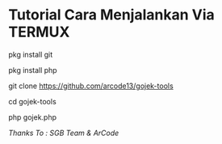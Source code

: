 # Tutorial Cara Menjalankan Via TERMUX

pkg install git

pkg install php

git clone https://github.com/arcode13/gojek-tools

cd gojek-tools

php gojek.php

 _Thanks To : SGB Team & ArCode_
